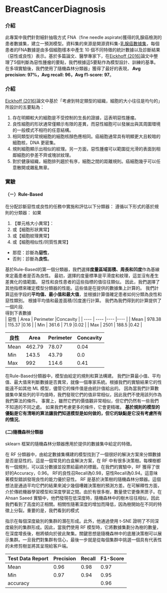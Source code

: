 # BreastCancerDiagnosis
### 介紹
此專案中我們針對細針抽吸方式 FNA（fine needle aspirate)獲得的乳腺癌檢測的患者數據集，建立一預測模型。資料集的來源是開源資料集-[乳腺癌數據集](https://archive.ics.uci.edu/ml/datasets/Breast+Cancer+Wisconsin+(Diagnostic))，每個患者的FNA數據是由多個細胞樣本中產生 10 個不同特徵的統計數據以及診斷結果（惡性或良性）表示。基於多篇論文、醫學專家下，在[Eickhoff (2016)](https://dl.acm.org/doi/pdf/10.1145/2594776.2594788?casa_token=GMtjoBep2nkAAAAA:7n4D47l-D5yDvNTHgw8KBqQwQd03KuJnYy3hXhBTKqv940MklIJFSsM0wuF4JA1wnL0qv3K3YDp_7g)論文中整理了5個判斷為惡性腫瘤的要點，我們根據這5要點作為模型設計、訓練的基準。在多項實驗後，我們使用了隨機森林分類器」獲得了最好的表現，<b> Avg precision: 97%，Avg recall: 96，Avg f1-score: 97</b>。


### 介紹
[Eickhoff (2016)](https://dl.acm.org/doi/pdf/10.1145/2594776.2594788?casa_token=GMtjoBep2nkAAAAA:7n4D47l-D5yDvNTHgw8KBqQwQd03KuJnYy3hXhBTKqv940MklIJFSsM0wuF4JA1wnL0qv3K3YDp_7g)論文中基於「考慮到特定類型的組織，細胞的大小往往是均勻的」所設計的五要點為：
1) 存在明顯較大的細胞是不受控制的生長的證據，這表明惡性腫瘤。
2) 良性細胞的形狀通常僅顯示有限的差異，而惡性細胞可以發展出與其周圍環境的一般模式不相符的任意結構。
3) 相同類型的常規細胞的細胞核顏色應相同。癌細胞通常具有明顯更大且較暗的細胞核，DNA 更密集。
4) 規則細胞顯示出相似的紋理。另一方面，惡性腫瘤可以範圍從光滑的表面到相鄰細胞的參差不齊或塊狀紋理。
5) 對於健康組織，細胞排列趨於有序，細胞之間的距離規則。癌細胞幾乎可以任意散開或雜亂無章。

### 實驗
#### （ㄧ）Rule-Based
在分配診斷惡性或良性的任務中實施和評估以下分類器：
遵循以下形式的基於規則的分類器：
  如果
  1. 【單元格大小異常】：
  2. 或【細胞形狀異常】
  3. 或【細胞紋理異常】
  4. 或【細胞相似性/同質性異常】
  - 那麼：診斷為<b>惡性</b>， 
  - 否則：診斷為<b>良性</b>。  
  

基於Rule-Based的第一個分類器，我們選擇<b>度量區域面積、周長和凹度</b>作為基線來定義患者是否為良性。 最初，選擇的度量標準是平滑度和紋理，這並沒有產生差異化的值範圍。 惡性和良性患者的這些指標的值往往類似。
因此，我們選擇了其他指標來確定模型分類器的性能。這些值是在提供的數據集上計算的。
我們計算這些字段的<b>平均值、最小值和最大值</b>，並根據計算值確定患者如何分類為良性和惡性類別。 根據平均值和最差面積/凹度進行計算。 我們為我們得到的計算提供了一個片段.   
得到下表數據  
|  惡性   | Area  | Perimeter  |Concavity |
|  ----  | ----  |----  |---- |
|  Mean  | 978.38 | 115.37    |0.16  |
|  Min  | 361.6   | 71.9      |0.02  |
|  Max  | 2501    | 188.5     |0.42  |  

| 良性    |  Area | Perimeter  |Concavity |
|  ----  | ----  |----  |---- |
|  Mean  | 462.79 | 78.07    |0.04  |
|  Min   | 143.5   | 43.79   |0.0  |
|  Max   | 992    | 114.6    |0.41  |

在Rule-Based分類器中，模型由給定的規則和算法構建。 我們計算最小值、平均值、最大值來判斷數據是否異常，就像一個專家系統。根據我們的實驗結果它的性能遠不如其他 ML 模型，儘管它的條件值是由統計值給出的。 因為當我們計算數據集中某些列的平均值時，我們發現它們的值非常相似，因此我們不使用該列作為我們算法的條件。 事實上，雖然它們的價值觀非常相似，但它們仍然有一些我們不知道的不同之處。 如果我們考慮更多的條件，它會更精確。 <b>基於規則的模型的優點是它有清晰的算法讓我們知道模型是如何做的，但它的缺點是它沒有考慮所有的情況</b>。

#### (二)隨機森林分類器
sklearn 框架的隨機森林分類器應用於提供的數據集中給定的特徵。  

在 RF 分類器中，由給定​​數據集構建的模型找到了一個很好的解決方案來分類數據是否是惡性的。這是一個常見的白盒解決方案，在 RF 中有很多決策樹。每棵樹都有一個規則，可以區分數據並投票給最終的標籤。在我們的實驗中，RF 獲得了很好的Accuracy，0.96。 RF的良性召Recall為0.98，惡性Recall為0.94。這意味著模型錯誤發現良性的能力優於惡性。
RF 是基於決策樹的隨機森林分類器。這個想法是通過平均它們的結果來減少幾個嘈雜決策樹的預測方差。在可解釋性方面，介於傳統機器學習模型和深度學習之間。由於有很多樹，數量使它更像黑匣子。在 Ahsan Saeed 實驗中，他們發現在低深度時，隨機森林中的樹木往往相似，因此我們看到了高度的正相關。相關性隨著深度的增加而降低，因為樹開始在不同的特徵上分裂。重要的是，我們看到的模式
    
指示在每個深度級別的集群的潛在形成。此外，他通過使用 t-SNE 證明了不同深度級別的集群形成。因此，當我們使用 RF 模型時，它將數據集劃分為樹的數量，在深度增長後，樹將傾向於彼此聚集。關鍵思想是隨機森林中的底層決策樹可以展示集群。一旦我們對集群有信心，最後一步就是從每個集群中挑選一個具有代表性的未修剪樹並將其呈現給客戶端。

| Test Data Report   | Precision | Recall | F1-Score |
|  ----  | ----      | ----   |----       |
|  Mean               | 0.96      | 0.98   |0.97     |
|  Min                | 0.97      | 0.94   |0.95  |
|  accuracy   | | |0.96  |
